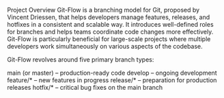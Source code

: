 Project Overview
Git-Flow is a branching model for Git, proposed by Vincent Driessen, that helps developers manage features, releases, and hotfixes in a consistent and scalable way. It introduces well-defined roles for branches and helps teams coordinate code changes more effectively. Git-Flow is particularly beneficial for large-scale projects where multiple developers work simultaneously on various aspects of the codebase.

Git-Flow revolves around five primary branch types:

main (or master) – production-ready code
develop – ongoing development
feature/* – new features in progress
release/* – preparation for production releases
hotfix/* – critical bug fixes on the main branch
